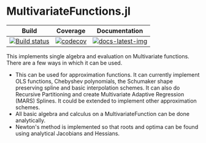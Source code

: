 # MultivariateFunctions.jl

| Build | Coverage | Documentation |
|-------|----------|---------------|
| [![Build status](https://github.com/s-baumann/MultivariateFunctions.jl/workflows/CI/badge.svg)](https://github.com/s-baumann/MultivariateFunctions.jl/actions) | [![codecov](https://codecov.io/gh/s-baumann/MultivariateFunctions.jl/branch/main/graph/badge.svg?token=sElLVJgRel)](https://codecov.io/gh/s-baumann/MultivariateFunctions.jl) | [![docs-latest-img](https://img.shields.io/badge/docs-latest-blue.svg)](https://s-baumann.github.io/MultivariateFunctions.jl/dev/index.html) |

This implements single algebra and evaluation on Multivariate functions.
There are a few ways in which it can be used.
* This can be used for approximation functions. It can currently implement OLS functions, Chebyshev polynomials, the Schumaker shape preserving spline and basic interpolation schemes. It can also do Recursive Partitioning and create Multivariate Adaptive Regression (MARS) Splines. It could be extended to implement other approximation schemes.
* All basic algebra and calculus on a MultivariateFunction can be done analytically.
* Newton's method is implemented so that roots and optima can be found using analytical Jacobians and Hessians.
